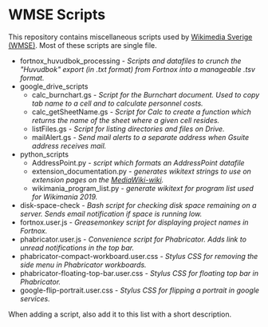 # WMSE Scripts
This repository contains miscellaneous scripts used by [Wikimedia Sverige (WMSE)](https://www.wikimedia.se). Most of these scripts are single file.

* fortnox_huvudbok_processing - *Scripts and datafiles to crunch the "Huvudbok" export (in .txt format) from Fortnox into a manageable .tsv format.*
* google_drive_scripts
  * calc_burnchart.gs - *Script for the Burnchart document. Used to copy tab name
    to a cell and to calculate personnel costs.*
  * calc_getSheetName.gs - *Script for Calc to create a function which returns the name of the sheet where a given cell resides.*
  * listFiles.gs - *Script for listing directories and files on Drive.*
  * mailAlert.gs - *Send mail alerts to a separate address when Gsuite address receives mail.*
* python_scripts
  * AddressPoint.py - *script which formats an AddressPoint datafile*
  * extension_documentation.py - *generates wikitext strings to use on extension pages on the [MediaWiki-wiki](https://www.mediawiki.org).*
  * wikimania_program_list.py - *generate wikitext for program list used for Wikimania 2019.*
* disk-space-check - *Bash script for checking disk space remaining on a server. Sends email notification if space is running low.*
* fortnox.user.js - *Greasemonkey script for displaying project names in Fortnox.*
* phabricator.user.js - *Convenience script for Phabricator. Adds link to unread notifications in the top bar.*
* phabricator-compact-workboard.user.css - *Stylus CSS for removing the side menu in Phabricator workboards.*
* phabricator-floating-top-bar.user.css - *Stylus CSS for floating top bar in Phabricator.*
* google-flip-portrait.user.css - *Stylus CSS for flipping a portrait in google services.*

When adding a script, also add it to this list with a short description.
